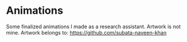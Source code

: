 # Animations
Some finalized animations I made as a research assistant. Artwork is not mine. Artwork belongs to: https://github.com/subata-naveen-khan
